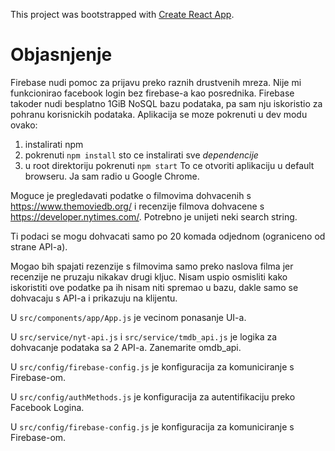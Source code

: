This project was bootstrapped with [Create React App](https://github.com/facebook/create-react-app).

# Objasnjenje

Firebase nudi pomoc za prijavu preko raznih drustvenih mreza. Nije mi funkcionirao facebook login bez firebase-a kao posrednika.
Firebase takoder nudi besplatno 1GiB NoSQL bazu podataka, pa sam nju iskoristio za pohranu korisnickih podataka.
Aplikacija se moze pokrenuti u dev modu ovako:
  1. instalirati npm
  2. pokrenuti `npm install` sto ce instalirati sve _dependencije_ 
  3. u root direktoriju pokrenuti `npm start`
To ce otvoriti aplikaciju u default browseru. Ja sam radio u Google Chrome.

Moguce je pregledavati podatke o filmovima dohvacenih s https://www.themoviedb.org/ i recenzije filmova dohvacene s https://developer.nytimes.com/.
Potrebno je unijeti neki search string.

Ti podaci se mogu dohvacati samo po 20 komada odjednom (ograniceno od strane API-a). 

Mogao bih spajati rezenzije s filmovima samo preko naslova filma jer recenzije ne pruzaju nikakav drugi kljuc. 
Nisam uspio osmisliti kako iskoristiti ove podatke pa ih nisam niti spremao u bazu, dakle samo se dohvacaju s API-a i prikazuju na klijentu.

U `src/components/app/App.js` je vecinom ponasanje UI-a.


U `src/service/nyt-api.js` i `src/service/tmdb_api.js` je logika za dohvacanje podataka sa 2 API-a. Zanemarite omdb_api.

U `src/config/firebase-config.js` je konfiguracija za komuniciranje s Firebase-om.

U `src/config/authMethods.js` je konfiguracija za autentifikaciju preko Facebook Logina.

U `src/config/firebase-config.js` je konfiguracija za komuniciranje s Firebase-om.

